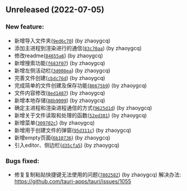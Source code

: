 ## Unreleased (2022-07-05)

### New feature:

- 新增导入文件夹([`9ed6c70`](https://github.com/zhaoygcq/simple-notebook/commit/9ed6c70dfce96b5ef1d7a3da417ce02787feb8ab)) (by zhaoygcq)
- 添加主进程到渲染进行的通信([`83c70aa`](https://github.com/zhaoygcq/simple-notebook/commit/83c70aa535b3df0a8fde57ca015a34e9e06c3fc1)) (by zhaoygcq)
- 修改readme([`84655a6`](https://github.com/zhaoygcq/simple-notebook/commit/84655a6919059a31c91b6b5f58e0c70da1345099)) (by zhaoygcq)
- 新增搜索功能([`f683f07`](https://github.com/zhaoygcq/simple-notebook/commit/f683f0793691d94855f54e86707f1094115c2a96)) (by zhaoygcq)
- 新增左侧活动栏([`3d008ea`](https://github.com/zhaoygcq/simple-notebook/commit/3d008eab4300710ee28cc5135ab6c3c8e748753e)) (by zhaoygcq)
- 完善文件创建([`cbdc76d`](https://github.com/zhaoygcq/simple-notebook/commit/cbdc76d24b44bd1bd528c322e90c9992376eb8b2)) (by zhaoygcq)
- 完成简单的文件创建及保存功能([`86675b9`](https://github.com/zhaoygcq/simple-notebook/commit/86675b9aeeed8cd33e0466289a79b2821a2d8dcd)) (by zhaoygcq)
- 文件内容修改([`8ed1487`](https://github.com/zhaoygcq/simple-notebook/commit/8ed1487cb37938065dac90743ef9e7090d4ada62)) (by zhaoygcq)
- 新增本地存储([`88b9009`](https://github.com/zhaoygcq/simple-notebook/commit/88b9009811732a0bc15606fa1f2e06246b4dde51)) (by zhaoygcq)
- 确定主进程和渲染进程通信的方式([`9625d1d`](https://github.com/zhaoygcq/simple-notebook/commit/9625d1d7952c40f3e09513860aa1be4b19ad22e5)) (by zhaoygcq)
- 新增关于文件读取和处理的函数([`52ed381`](https://github.com/zhaoygcq/simple-notebook/commit/52ed381d64d761c796b8b7bf3f3bc1dee9450851)) (by zhaoygcq)
- 新增菜单([`309702c`](https://github.com/zhaoygcq/simple-notebook/commit/309702ca810cc92fc4b2d0d7b97b82647ac5668a)) (by zhaoygcq)
- 新增用于创建文件的弹窗([`95d311c`](https://github.com/zhaoygcq/simple-notebook/commit/95d311c2e5db7ec5653e46a2886635959d647383)) (by zhaoygcq)
- 新增empty页面([`6b10736`](https://github.com/zhaoygcq/simple-notebook/commit/6b10736e2ac51b1ca396742dee96f605afddc5ee)) (by zhaoygcq)
- 引入editor、侧边栏([`d35cfa5`](https://github.com/zhaoygcq/simple-notebook/commit/d35cfa53f4f25ed4cab61e21afe3a40d10b500fe)) (by zhaoygcq)

### Bugs fixed:

- 修复复制粘贴快捷键无法使用的问题([`7802582`](https://github.com/zhaoygcq/simple-notebook/commit/7802582241d80498824557dd59011bc2cb18e603)) (by zhaoygcq)
解决办法: https://github.com/tauri-apps/tauri/issues/1055